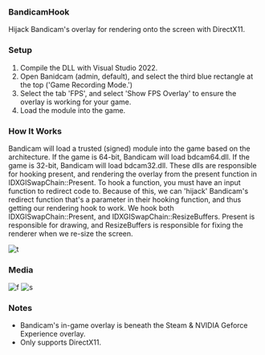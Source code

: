 ### BandicamHook
Hijack Bandicam's overlay for rendering onto the screen with DirectX11.

### Setup
1. Compile the DLL with Visual Studio 2022.
2. Open Banidcam (admin, default), and select the third blue rectangle at the top ('Game Recording Mode.')
4. Select the tab 'FPS', and select 'Show FPS Overlay' to ensure the overlay is working for your game.
5. Load the module into the game.

### How It Works
Bandicam will load a trusted (signed) module into the game based on the architecture. If the game is 64-bit, Bandicam will load bdcam64.dll. If the game is 32-bit, Bandicam will load bdcam32.dll. These dlls are responsible for hooking present, and rendering the overlay from the present function in IDXGISwapChain::Present. To hook a function, you must have an input function to redirect code to. Because of this, we can 'hijack' Bandicam's redirect function that's a parameter in their hooking function, and thus getting our rendering hook to work. We hook both IDXGISwapChain::Present, and IDXGISwapChain::ResizeBuffers. Present is responsible for drawing, and ResizeBuffers is responsible for fixing the renderer when we re-size the screen.

![t](https://i.imgur.com/M6fjykS.png)

### Media
![f](https://i.imgur.com/hYuRRRY.png)
![s](https://i.imgur.com/ZbN7Xn5.png)

### Notes
- Bandicam's in-game overlay is beneath the Steam & NVIDIA Geforce Experience overlay.
- Only supports DirectX11.
